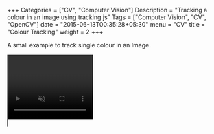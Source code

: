 +++
Categories = ["CV", "Computer Vision"]
Description = "Tracking a colour in an image using tracking.js"
Tags = ["Computer Vision", "CV", "OpenCV"]
date = "2015-06-13T00:35:28+05:30"
menu = "CV"
title = "Colour Tracking"
weight = 2
+++

A small example to track single colour in an Image.

<script src="/scripts/cv/tracking-min.js"></script>
<video id="myVideo" width="200" height="150" preload autoplay loop muted></video><br>
<canvas id="trackingOutput" class = "outputchannel" width="200" height="150" style = "border:1px solid #000000"></canvas>

<script>
    outputCanvas = document.getElementById('trackingOutput');
    outputContext = outputCanvas.getContext('2d');
    outputImageData = outputContext.createImageData(outputCanvas.width, outputCanvas.height);
    
    trackColor = [120, 120, 120];
    inRange = function(color1, color2) {
        delta = 10;
        diff = color1 > color2 ? color1 - color2 : color2 - color1;
        return diff <= delta;
    }
    
    tracking.MyTracker = function() {
        tracking.MyTracker.base(this, 'constructor');
    }
    tracking.inherits(tracking.MyTracker, tracking.Tracker);

    tracking.MyTracker.prototype.track = function(pixels, width, height) {
        // Your tracking logic here
        trackedImageData = new Uint8Array(pixels.length);

        height = outputCanvas.height
        width = outputCanvas.width
        for (i = 0; i < width; i++) {
            for (j = 0; j < height; j++) {
                index = (i + j * width) * 4;
                if (inRange(pixels[index + 0], trackColor[0]) && 
                        inRange(pixels[index + 1], trackColor[1]) && 
                            inRange(pixels[index + 2], trackColor[2])) {
                    trackedImageData[index + 0] = 255;
                    trackedImageData[index + 1] = 255;
                    trackedImageData[index + 2] = 255;
                }
                trackedImageData[index + 3] = pixels[index + 3];
            }
        }

        this.emit('track', {
            output: trackedImageData,
        });
    }

    var myTracker = new tracking.MyTracker()
    myTracker.on('track', function(event) {
        height = outputCanvas.height
        width = outputCanvas.width
        for (i = 0; i < width; i++){
            for (j = 0; j < height; j++) {
                index = (i + j * width) * 4;
                outputImageData.data[index + 0] = event.output[index + 0];
                outputImageData.data[index + 1] = event.output[index + 1];
                outputImageData.data[index + 2] = event.output[index + 2];
                outputImageData.data[index + 3] = event.output[index + 3];
            }
        }
        outputContext.putImageData(outputImageData, 0, 0);

    })
    window.onload = function() {
        // note here that 'camera' is set to true, I believe this tells tracking.js to use
        // the webcam.
        tracking.track('#myVideo', myTracker, {
            camera: true
        });
  }
</script>